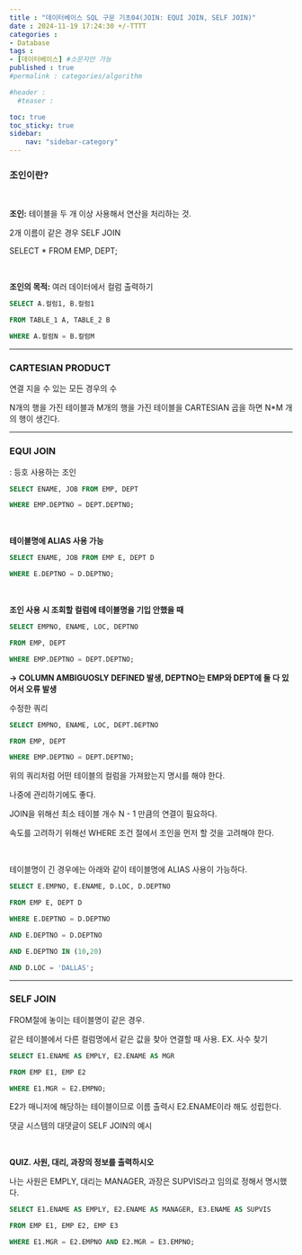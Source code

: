 ```yaml
---
title : "데이터베이스 SQL 구문 기초04(JOIN: EQUI JOIN, SELF JOIN)"
date : 2024-11-19 17:24:30 +/-TTTT
categories : 
- Database
tags : 
- [데이터베이스] #소문자만 가능
published : true
#permalink : categories/algorithm

#header :
  #teaser : 

toc: true
toc_sticky: true
sidebar:
    nav: "sidebar-category"
---
```


### 조인이란?

&nbsp;

**조인:** 테이블을 두 개 이상 사용해서 연산을 처리하는 것.

2개 이름이 같은 경우 SELF JOIN

SELECT \* FROM EMP, DEPT;

&nbsp;

**조인의 목적:** 여러 데이터에서 컬럼 출력하기

```sql
SELECT A.컬럼1, B.컬럼1

FROM TABLE_1 A, TABLE_2 B

WHERE A.컬럼N = B.컬럼M
```

* * *

### CARTESIAN PRODUCT

연결 지을 수 있는 모든 경우의 수

N개의 행을 가진 테이블과 M개의 행을 가진 테이블을 CARTESIAN 곱을 하면 N\*M 개의 행이 생긴다.

* * *

### EQUI JOIN

: 등호 사용하는 조인

```sql
SELECT ENAME, JOB FROM EMP, DEPT

WHERE EMP.DEPTNO = DEPT.DEPTNO;
```

&nbsp;

**테이블명에 ALIAS 사용 가능**

```sql
SELECT ENAME, JOB FROM EMP E, DEPT D

WHERE E.DEPTNO = D.DEPTNO;
```

&nbsp;

**조인 사용 시 조회할 컬럼에 테이블명을 기입 안했을 때**

```sql
SELECT EMPNO, ENAME, LOC, DEPTNO

FROM EMP, DEPT

WHERE EMP.DEPTNO = DEPT.DEPTNO;
```

**\-> COLUMN AMBIGUOSLY DEFINED 발생, DEPTNO는 EMP와 DEPT에 둘 다 있어서 오류 발생**

수정한 쿼리

```sql
SELECT EMPNO, ENAME, LOC, DEPT.DEPTNO

FROM EMP, DEPT

WHERE EMP.DEPTNO = DEPT.DEPTNO;
```

위의 쿼리처럼 어떤 테이블의 컬럼을 가져왔는지 명시를 해야 한다.

나중에 관리하기에도 좋다.

JOIN을 위해선 최소 테이블 개수 N - 1 만큼의 연결이 필요하다.

속도를 고려하기 위해선 WHERE 조건 절에서 조인을 먼저 할 것을 고려해야 한다.

&nbsp;

테이블명이 긴 경우에는 아래와 같이 테이블명에 ALIAS 사용이 가능하다.

```sql
SELECT E.EMPNO, E.ENAME, D.LOC, D.DEPTNO

FROM EMP E, DEPT D

WHERE E.DEPTNO = D.DEPTNO

AND E.DEPTNO = D.DEPTNO

AND E.DEPTNO IN (10,20)

AND D.LOC = 'DALLAS';
```

* * *

### SELF JOIN

FROM절에 놓이는 테이블명이 같은 경우.

같은 테이블에서 다른 컬럼명에서 같은 값을 찾아 연결할 때 사용. EX. 사수 찾기

```sql
SELECT E1.ENAME AS EMPLY, E2.ENAME AS MGR

FROM EMP E1, EMP E2

WHERE E1.MGR = E2.EMPNO;
```

E2가 매니저에 해당하는 테이블이므로 이름 출력시 E2.ENAME이라 해도 성립한다.

댓글 시스템의 대댓글이 SELF JOIN의 예시

&nbsp;

**QUIZ. 사원, 대리, 과장의 정보를 출력하시오**

나는 사원은 EMPLY, 대리는 MANAGER, 과장은 SUPVIS라고 임의로 정해서 명시했다.

```sql
SELECT E1.ENAME AS EMPLY, E2.ENAME AS MANAGER, E3.ENAME AS SUPVIS

FROM EMP E1, EMP E2, EMP E3

WHERE E1.MGR = E2.EMPNO AND E2.MGR = E3.EMPNO;
```

&nbsp;